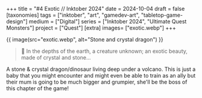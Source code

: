 +++
title = "#4 Exotic // Inktober 2024"
date = 2024-10-04
draft =  false
[taxonomies]
tags = ["inktober", "art", "gamedev-art", "tabletop-game-design"]
medium = ["Digital"]
series = ["Inktober 2024", "Ultimate Quest Monsters"]
project = ["Quest"]
[extra]
images= ["exotic.webp"]
+++

{{ image(src="exotic.webp", alt="Stone and crystal dragon") }}

> 🐉 In the depths of the earth, a creature unknown; an exotic beauty, made of crystal and stone...

A stone & crystal dragon/dinosaur living deep under a volcano. This is just a baby that you might encounter and might even be able to train as an ally but their mum is going to be much bigger and grumpier, she'll be the boss of this chapter of the game!
